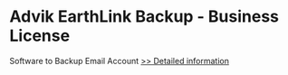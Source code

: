 # Advik EarthLink Backup - Business License
Software to Backup Email Account
[>> Detailed information](https://secure.shareit.com/shareit/product.html?productid=300809438&affiliateid=200057808)
